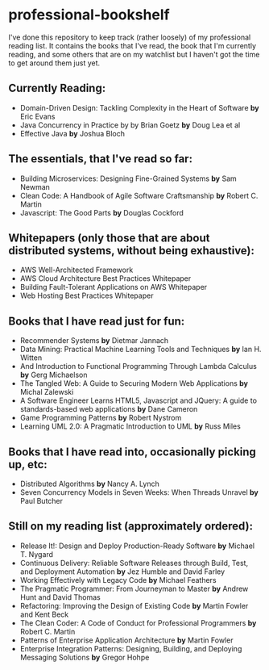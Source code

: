 # professional-bookshelf

I've done this repository to keep track (rather loosely) of my professional reading list. It contains the books that I've read, the book that I'm currently reading, and some others that are on my watchlist but I haven't got the time to get around them just yet.

## Currently Reading:
* Domain-Driven Design: Tackling Complexity in the Heart of Software **by** Eric Evans
* Java Concurrency in Practice by by Brian Goetz **by** Doug Lea et al
* Effective Java  **by** Joshua Bloch

## The essentials, that I've read so far:

* Building Microservices: Designing Fine-Grained Systems **by** Sam Newman
* Clean Code: A Handbook of Agile Software Craftsmanship **by** Robert C. Martin
* Javascript: The Good Parts **by** Douglas Cockford

## Whitepapers (only those that are about distributed systems, without being exhaustive):
* AWS Well-Architected Framework
* AWS Cloud Architecture Best Practices Whitepaper
* Building Fault-Tolerant Applications on AWS Whitepaper
* Web Hosting Best Practices Whitepaper

## Books that I have read just for fun:
* Recommender Systems **by** Dietmar Jannach
* Data Mining: Practical Machine Learning Tools and Techniques **by** Ian H. Witten
* And Introduction to Functional Programming Through Lambda Calculus **by** Gerg Michaelson
* The Tangled Web: A Guide to Securing Modern Web Applications **by** Michal Zalewski
* A Software Engineer Learns HTML5, Javascript and JQuery: A guide to standards-based web applications **by** Dane Cameron
* Game Programming Patterns **by** Robert Nystrom
* Learning UML 2.0: A Pragmatic Introduction to UML **by** Russ Miles

## Books that I have read into, occasionally picking up, etc:
* Distributed Algorithms **by** Nancy A. Lynch
* Seven Concurrency Models in Seven Weeks: When Threads Unravel **by** Paul Butcher

## Still on my reading list (approximately ordered):
* Release It!: Design and Deploy Production-Ready Software **by** Michael T. Nygard
* Continuous Delivery: Reliable Software Releases through Build, Test, and Deployment Automation **by** Jez Humble and David Farley 
* Working Effectively with Legacy Code **by** Michael Feathers
* The Pragmatic Programmer: From Journeyman to Master **by** Andrew Hunt and David Thomas
* Refactoring: Improving the Design of Existing Code **by** Martin Fowler and Kent Beck
* The Clean Coder: A Code of Conduct for Professional Programmers **by** Robert C. Martin
* Patterns of Enterprise Application Architecture **by** Martin Fowler
* Enterprise Integration Patterns: Designing, Building, and Deploying Messaging Solutions **by** Gregor Hohpe
